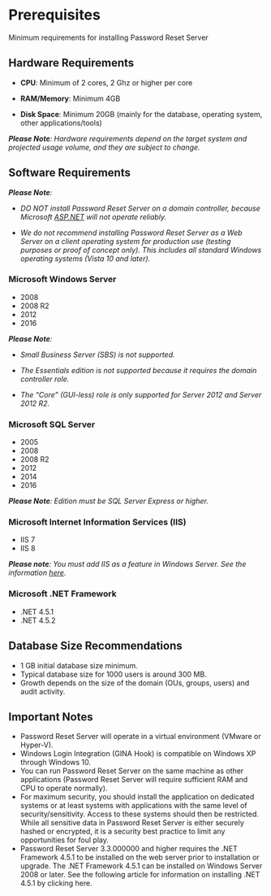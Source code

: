 [title]: # (Prerequisites)
[tags]: # (prerequisites)
[priority]: # (101)

# Prerequisites

Minimum requirements for installing Password Reset Server

## Hardware Requirements
 
* **CPU**: Minimum of 2 cores, 2 Ghz or higher per core 

* **RAM/Memory**: Minimum 4GB

* **Disk Space**: Minimum 20GB (mainly for the database, operating system, other applications/tools)

_**Please Note**: Hardware requirements depend on the target system and projected usage volume, and they are subject to change._

## Software Requirements

_**Please Note**:_ 
 * _DO NOT install Password Reset Server on a domain controller, because Microsoft [ASP.NET](https://dotnet.microsoft.com/apps/aspnet "ASP.NET") will not operate reliably._

* _We do not recommend installing Password Reset Server as a Web Server on a client operating system for production use (testing purposes or proof of concept only). This includes all standard Windows operating systems (Vista 10 and later)._

### Microsoft Windows Server
* 2008 
* 2008 R2
* 2012
* 2016

_**Please Note**:_
* _Small Business Server (SBS) is not supported._

* _The Essentials edition is not supported because it requires the domain controller role._

* _The “Core” (GUI-less) role is only supported for Server 2012 and Server 2012 R2._

### Microsoft SQL Server
* 2005
* 2008
* 2008 R2
* 2012
* 2014
* 2016

_**Please Note**: Edition must be SQL Server Express or higher._

### Microsoft Internet Information Services (IIS)
* IIS 7
* IIS 8

_**Please note**: You must add IIS as a feature in Windows Server. See the information [here](hhttps://docs.microsoft.com/en-us/previous-versions/orphan-topics/ws.11/hh831475(v=ws.11)?redirectedfrom=MSDN "Install IIS")_.

### Microsoft .NET Framework
* .NET 4.5.1
* .NET 4.5.2
 
## Database Size Recommendations

* 1 GB initial database size minimum.
* Typical database size for 1000 users is around 300 MB.
* Growth depends on the size of the domain (OUs, groups, users) and audit activity.

## Important Notes

* Password Reset Server will operate in a virtual environment (VMware or Hyper-V).  
* Windows Login Integration (GINA Hook) is compatible on Windows XP through Windows 10.
* You can run Password Reset Server on the same machine as other applications (Password Reset Server will require sufficient RAM and CPU to operate normally).
* For maximum security, you should install the application on dedicated systems or at least systems with applications with the same level of security/sensitivity.  Access to these systems should then be restricted.  While all sensitive data in Password Reset Server is either securely hashed or encrypted, it is a security best practice to limit any opportunities for foul play.
* Password Reset Server 3.3.000000 and higher requires the .NET Framework 4.5.1 to be installed on the web server prior to installation or upgrade. The .NET Framework 4.5.1 can be installed on Windows Server 2008 or later. See the following article for information on installing .NET 4.5.1 by clicking here.
